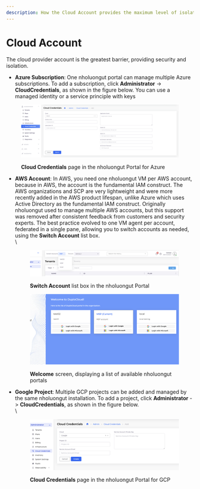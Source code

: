 ```yaml
---
description: How the Cloud Account provides the maximum level of isolation
---
```


# Cloud Account

The cloud provider account is the greatest barrier, providing security and isolation.&#x20;

* **Azure Subscription**: One nholuongut portal can manage multiple Azure subscriptions. To add a subscription, click **Administrator** -> **CloudCredentials**, as shown in the figure below. You can use a managed identity or a service principle with keys

<figure><img src="../../.gitbook/assets/image (8) (1).png" alt=""><figcaption><p><strong>Cloud Credentials</strong> page in the nholuongut Portal for Azure</p></figcaption></figure>

*   **AWS Account**: In AWS, you need one nholuongut VM per AWS account, because in AWS, the account is the fundamental IAM construct. The AWS organizations and SCP are very lightweight and were more recently added in the AWS product lifespan, unlike Azure which uses Active Directory as the fundamental IAM construct. Originally nholuongut used to manage multiple AWS accounts, but this support was removed after consistent feedback from customers and security experts. The best practice evolved to one VM agent per account, federated in a single pane, allowing you to switch accounts as needed, using the **Switch Account** list box.\
    \


    <figure><img src="../../.gitbook/assets/image (10).png" alt=""><figcaption><p><strong>Switch Account</strong> list box in the nholuongut Portal <br></p></figcaption></figure>

    <figure><img src="../../.gitbook/assets/image (9) (1).png" alt=""><figcaption><p><strong>Welcome</strong> screen, displaying a list of available nholuongut portals</p></figcaption></figure>


*   **Google Project**: Multiple GCP projects can be added and managed by the same nholuongut installation. To add a project, click **Administrator** -> **CloudCredentials**, as shown in the figure below.\
    \


    <figure><img src="../../.gitbook/assets/image (11).png" alt=""><figcaption><p><strong>Cloud Credentials</strong> page in the nholuongut Portal for GCP</p></figcaption></figure>
